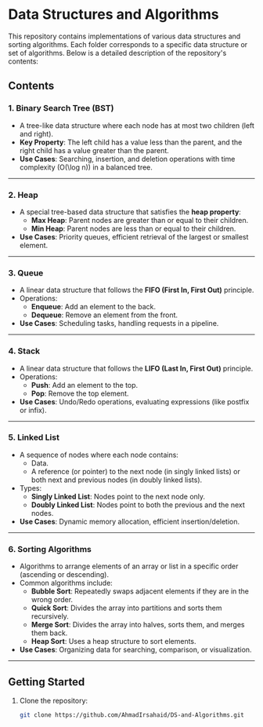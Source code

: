 # Data Structures and Algorithms

This repository contains implementations of various data structures and sorting algorithms. Each folder corresponds to a specific data structure or set of algorithms. Below is a detailed description of the repository's contents:

## Contents

### **1. Binary Search Tree (BST)**
- A tree-like data structure where each node has at most two children (left and right).  
- **Key Property**: The left child has a value less than the parent, and the right child has a value greater than the parent.  
- **Use Cases**: Searching, insertion, and deletion operations with time complexity \(O(\log n)\) in a balanced tree.

---

### **2. Heap**
- A special tree-based data structure that satisfies the **heap property**:  
  - **Max Heap**: Parent nodes are greater than or equal to their children.  
  - **Min Heap**: Parent nodes are less than or equal to their children.  
- **Use Cases**: Priority queues, efficient retrieval of the largest or smallest element.

---

### **3. Queue**
- A linear data structure that follows the **FIFO (First In, First Out)** principle.  
- Operations:  
  - **Enqueue**: Add an element to the back.  
  - **Dequeue**: Remove an element from the front.  
- **Use Cases**: Scheduling tasks, handling requests in a pipeline.

---

### **4. Stack**
- A linear data structure that follows the **LIFO (Last In, First Out)** principle.  
- Operations:  
  - **Push**: Add an element to the top.  
  - **Pop**: Remove the top element.  
- **Use Cases**: Undo/Redo operations, evaluating expressions (like postfix or infix).

---

### **5. Linked List**
- A sequence of nodes where each node contains:  
  - Data.  
  - A reference (or pointer) to the next node (in singly linked lists) or both next and previous nodes (in doubly linked lists).  
- Types:  
  - **Singly Linked List**: Nodes point to the next node only.  
  - **Doubly Linked List**: Nodes point to both the previous and the next nodes.  
- **Use Cases**: Dynamic memory allocation, efficient insertion/deletion.

---

### **6. Sorting Algorithms**
- Algorithms to arrange elements of an array or list in a specific order (ascending or descending).  
- Common algorithms include:  
  - **Bubble Sort**: Repeatedly swaps adjacent elements if they are in the wrong order.  
  - **Quick Sort**: Divides the array into partitions and sorts them recursively.  
  - **Merge Sort**: Divides the array into halves, sorts them, and merges them back.  
  - **Heap Sort**: Uses a heap structure to sort elements.  
- **Use Cases**: Organizing data for searching, comparison, or visualization.

---

## Getting Started

1. Clone the repository:
   ```bash
   git clone https://github.com/AhmadIrsahaid/DS-and-Algorithms.git
